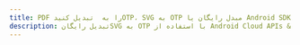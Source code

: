---title: PDF را به  تبدیل کنیدOTP، SVG به OTP مبدل رایگان یا Android SDKdescription: تبدیل رایگانSVG به OTP با استفاده از Android Cloud APIs & SDK همچنین اسناد PDF را در Cloud ایجاد، ویرایش و رندر کنید.---